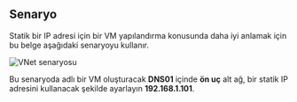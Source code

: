 ## <a name="scenario"></a>Senaryo
Statik bir IP adresi için bir VM yapılandırma konusunda daha iyi anlamak için bu belge aşağıdaki senaryoyu kullanır.

![VNet senaryosu](./media/virtual-networks-static-ip-scenario-include/static-ip-scenario.png)

Bu senaryoda adlı bir VM oluşturacak **DNS01** içinde **ön uç** alt ağ, bir statik IP adresini kullanacak şekilde ayarlayın **192.168.1.101**.

